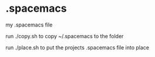 # .spacemacs

my .spacemacs file

run ./copy.sh to copy ~/.spacemacs to the folder

run ./place.sh to put the projects .spacemacs file into place
